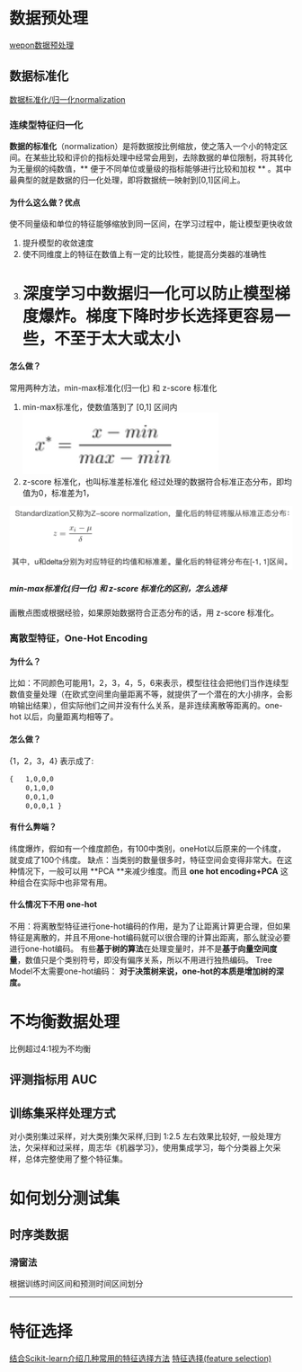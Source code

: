 # 数据预处理
[wepon数据预处理](https://blog.csdn.net/u012162613/article/details/50629115)
## 数据标准化
[数据标准化/归一化normalization](https://blog.csdn.net/pipisorry/article/details/52247379)
### 连续型特征归一化
**数据的标准化**（normalization）是将数据按比例缩放，使之落入一个小的特定区间。在某些比较和评价的指标处理中经常会用到，去除数据的单位限制，将其转化为无量纲的纯数值，** 便于不同单位或量级的指标能够进行比较和加权 ** 。其中最典型的就是数据的归一化处理，即将数据统一映射到[0,1]区间上。
#### 为什么这么做？优点
使不同量级和单位的特征能够缩放到同一区间，在学习过程中，能让模型更快收敛
1. 提升模型的收敛速度
2. 使不同维度上的特征在数值上有一定的比较性，能提高分类器的准确性
3. # 深度学习中数据归一化可以防止模型梯度爆炸。梯度下降时步长选择更容易一些，不至于太大或太小
#### 怎么做？
常用两种方法，min-max标准化(归一化) 和 z-score 标准化
1. min-max标准化，使数值落到了 [0,1] 区间内
 ![](./_image/2018-04-09-16-05-35.jpg?r=60)
2.  z-score 标准化，也叫标准差标准化
 经过处理的数据符合标准正态分布，即均值为0，标准差为1，

  ![](./_image/2018-04-09-16-25-10.jpg)
##### min-max标准化(归一化) 和 z-score 标准化的区别，怎么选择
画散点图或根据经验，如果原始数据符合正态分布的话，用 z-score 标准化。
### 离散型特征，One-Hot Encoding
#### 为什么？
比如：不同颜色可能用1，2，3，4，5，6来表示，模型往往会把他们当作连续型数值变量处理（在欧式空间里向量距离不等，就提供了一个潜在的大小排序，会影响输出结果），但实际他们之间并没有什么关系，是非连续离散等距离的。one-hot 以后，向量距离均相等了。
#### 怎么做？
{1，2，3，4}
表示成了:
``` 
{   1,0,0,0
    0,1,0,0
    0,0,1,0
    0,0,0,1 }
```
#### 有什么弊端？
纬度爆炸，假如有一个维度颜色，有100中类别，oneHot以后原来的一个纬度，就变成了100个纬度。
缺点：当类别的数量很多时，特征空间会变得非常大。在这种情况下，一般可以用 **PCA **来减少维度。而且 **one hot encoding+PCA** 这种组合在实际中也非常有用。
#### 什么情况下不用 one-hot
不用：将离散型特征进行one-hot编码的作用，是为了让距离计算更合理，但如果特征是离散的，并且不用one-hot编码就可以很合理的计算出距离，那么就没必要进行one-hot编码。 
有些**基于树的算法**在处理变量时，并不是**基于向量空间度量**，数值只是个类别符号，即没有偏序关系，所以不用进行独热编码。  Tree Model不太需要one-hot编码： **对于决策树来说，one-hot的本质是增加树的深度。**
# 不均衡数据处理
比例超过4:1视为不均衡
## 评测指标用 AUC
## 训练集采样处理方式
对小类别集过采样，对大类别集欠采样,归到 1:2.5 左右效果比较好,
一般处理方法，欠采样和过采样，周志华《机器学习》，使用集成学习，每个分类器上欠采样，总体完整使用了整个特征集。
# 如何划分测试集
## 时序类数据
### 滑窗法
根据训练时间区间和预测时间区间划分
- - - - -
# 特征选择
[结合Scikit-learn介绍几种常用的特征选择方法](https://blog.csdn.net/Bryan__/article/details/51607215)
[特征选择(feature selection)](http://blog.csdn.net/u012328159/article/details/53954522)


